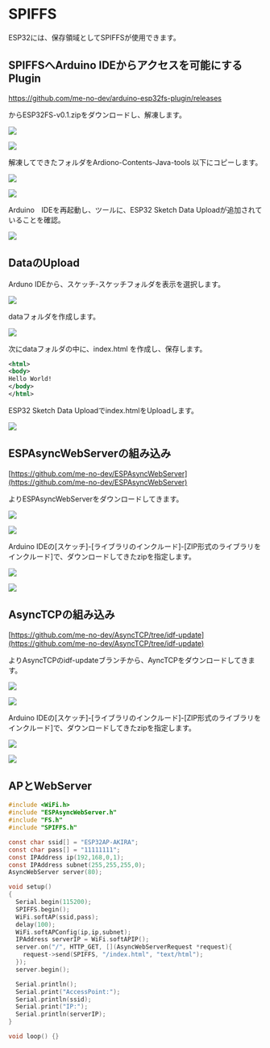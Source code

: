 # SPIFFS

ESP32には、保存領域としてSPIFFSが使用できます。

## SPIFFSへArduino IDEからアクセスを可能にするPlugin

https://github.com/me-no-dev/arduino-esp32fs-plugin/releases

からESP32FS-v0.1.zipをダウンロードし、解凍します。

![](./img/spiffs001.png)

![](./img/spiffs002.png)

解凍してできたフォルダをArdiono-Contents-Java-tools 以下にコピーします。

![](./img/spiffs003.png)

![](./img/spiffs004.png)

Arduino　IDEを再起動し、ツールに、ESP32 Sketch Data Uploadが追加されていることを確認。

![](./img/spiffs005.png)

## DataのUpload

Arduno IDEから、スケッチ-スケッチフォルダを表示を選択します。

![](./img/spiffs006.png)

dataフォルダを作成します。

![](./img/spiffs007.png)

次にdataフォルダの中に、index.html を作成し、保存します。

```xml
<html>
<body>
Hello World!
</body>
</html>
```

ESP32 Sketch Data Uploadでindex.htmlをUploadします。

![](./img/spiffs005.png)

## ESPAsyncWebServerの組み込み

[https://github.com/me-no-dev/ESPAsyncWebServer](https://github.com/me-no-dev/ESPAsyncWebServer)

よりESPAsyncWebServerをダウンロードしてきます。

![](./img/spiffs008.png)

![](./img/spiffs009.png)

Arduino IDEの[スケッチ]-[ライブラリのインクルード]-[ZIP形式のライブラリをインクルード]で、ダウンロードしてきたzipを指定します。

![](./img/spiffs010.png)

![](./img/spiffs011.png)

## AsyncTCPの組み込み

[https://github.com/me-no-dev/AsyncTCP/tree/idf-update](https://github.com/me-no-dev/AsyncTCP/tree/idf-update)

よりAsyncTCPのidf-updateブランチから、AyncTCPをダウンロードしてきます。

![](./img/spiffs012.png)

![](./img/spiffs013.png)

Arduino IDEの[スケッチ]-[ライブラリのインクルード]-[ZIP形式のライブラリをインクルード]で、ダウンロードしてきたzipを指定します。

![](./img/spiffs010.png)

![](./img/spiffs014.png)

## APとWebServer

```c
#include <WiFi.h>
#include "ESPAsyncWebServer.h"
#include "FS.h"
#include "SPIFFS.h"

const char ssid[] = "ESP32AP-AKIRA";
const char pass[] = "11111111";
const IPAddress ip(192,168,0,1);
const IPAddress subnet(255,255,255,0);
AsyncWebServer server(80);

void setup()
{
  Serial.begin(115200);
  SPIFFS.begin();
  WiFi.softAP(ssid,pass);
  delay(100);
  WiFi.softAPConfig(ip,ip,subnet);
  IPAddress serverIP = WiFi.softAPIP();
  server.on("/", HTTP_GET, [](AsyncWebServerRequest *request){
    request->send(SPIFFS, "/index.html", "text/html");
  }); 
  server.begin();

  Serial.println();
  Serial.print("AccessPoint:");
  Serial.println(ssid);
  Serial.print("IP:");
  Serial.println(serverIP);
}

void loop() {}
```
